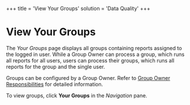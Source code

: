 +++
title = 'View Your Groups'
solution = 'Data Quality'
+++

# View Your Groups

The *Your Groups* page displays all groups containing reports assigned
to the logged in user. While a Group Owner can process a group, which
runs all reports for all users, users can process their groups, which
runs all reports for the group and the single user. 

Groups can be configured by a Group Owner. Refer to [Group Owner
Responsibilities](Group_Owner_Responsibilities.htm) for detailed
information.

To view groups, click **Your Groups** in the *Navigation* pane.

